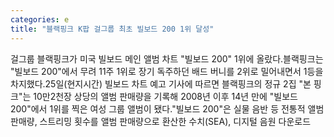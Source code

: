 ```yaml
---
categories: e
title: "블랙핑크 K팝 걸그룹 최초 빌보드 200 1위 달성"
---
```

걸그룹 블랙핑크가 미국 빌보드 메인 앨범 차트 "빌보드 200" 1위에 올랐다.블랙핑크는 "빌보드 200"에서 무려 11주 1위로 장기 독주하던 배드 버니를 2위로 밀어내면서 1등을 차지했다.25일(현지시간) 빌보드 차트 예고 기사에 따르면 블랙핑크의 정규 2집 "본 핑크"는 10만2천장 상당의 앨범 판매량을 기록해 2008년 이후 14년 만에 "빌보드 200"에서 1위를 찍은 여성 그룹 앨범이 됐다."빌보드 200"은 실물 음반 등 전통적 앨범 판매량, 스트리밍 횟수를 앨범 판매량으로 환산한 수치(SEA), 디지털 음원 다운로드